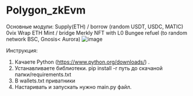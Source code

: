 # Polygon_zkEvm

Основные модули:
Supply(ETH) / borrow (random USDT, USDC, MATIC) 0vix 
Wrap ETH
Mint / bridge Merkly NFT with L0
Bungee refuel (to random network BSC, Gnosis< Aurora)
![image](https://github.com/WhereIsMyMindDL/Polygon_zkEvm/assets/99168300/14f23161-875d-43dd-96c4-0de6dc5f88fc)

Инструкция:
1. Качаете Python (https://www.python.org/downloads/) .
2. Устанавливаете библиотеки. pip install -r путь до скачаной папки/requirements.txt
3. В wallets.txt приватники
3. Настаривать и запускать нужно main.py файл.
